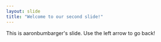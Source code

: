 ```yaml
---
layout: slide
title: "Welcome to our second slide!"
---
```

This is aaronbumbarger's slide.
Use the left arrow to go back!
